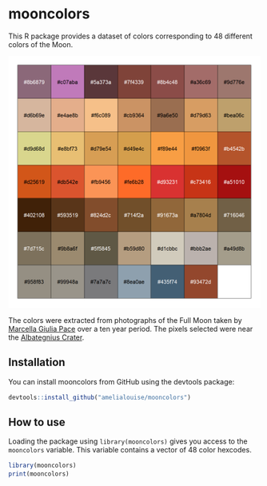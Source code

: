 
# mooncolors

<!-- badges: start -->
<!-- badges: end -->

This R package provides a dataset of colors corresponding to 48 different colors of the Moon. 

![The color palette.](moon_palette.png)

The colors were extracted from photographs of the Full Moon taken by [Marcella Giulia Pace](https://greenflash.photo/greenflash-gallery/greenflash-gallery/portfolio/colors-of-the-moon/) over a ten year period. The pixels selected were near the [Albategnius Crater](https://en.wikipedia.org/wiki/Albategnius_(crater)).

## Installation

You can install mooncolors from GitHub using the devtools package:

``` r
devtools::install_github("amelialouise/mooncolors")
```

## How to use

Loading the package using `library(mooncolors)` gives you access to the `mooncolors` variable. This variable contains a vector of 48 color hexcodes.

``` r
library(mooncolors)
print(mooncolors)
```
